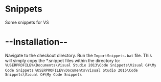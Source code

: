 # Snippets
Some snippets for VS

# --Installation--

Navigate to the checkout directory.
Run the `ImportSnippets.bat` file. This will simply copy the *.snippet files within the directory to:
`%USERPROFILE%\Documents\Visual Studio 2013\Code Snippets\Visual C#\My Code Snippets`
`%USERPROFILE%\Documents\Visual Studio 2015\Code Snippets\Visual C#\My Code Snippets`
